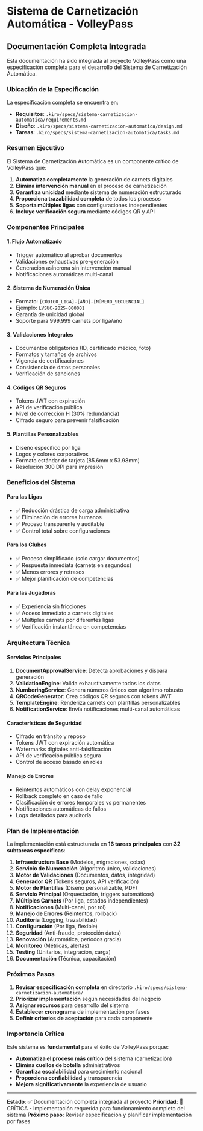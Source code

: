 # Sistema de Carnetización Automática - VolleyPass

## Documentación Completa Integrada

Esta documentación ha sido integrada al proyecto VolleyPass como una especificación completa para el desarrollo del Sistema de Carnetización Automática.

### Ubicación de la Especificación

La especificación completa se encuentra en:
- **Requisitos**: `.kiro/specs/sistema-carnetizacion-automatica/requirements.md`
- **Diseño**: `.kiro/specs/sistema-carnetizacion-automatica/design.md`
- **Tareas**: `.kiro/specs/sistema-carnetizacion-automatica/tasks.md`

### Resumen Ejecutivo

El Sistema de Carnetización Automática es un componente crítico de VolleyPass que:

1. **Automatiza completamente** la generación de carnets digitales
2. **Elimina intervención manual** en el proceso de carnetización
3. **Garantiza unicidad** mediante sistema de numeración estructurado
4. **Proporciona trazabilidad completa** de todos los procesos
5. **Soporta múltiples ligas** con configuraciones independientes
6. **Incluye verificación segura** mediante códigos QR y API

### Componentes Principales

#### 1. Flujo Automatizado
- Trigger automático al aprobar documentos
- Validaciones exhaustivas pre-generación
- Generación asíncrona sin intervención manual
- Notificaciones automáticas multi-canal

#### 2. Sistema de Numeración Única
- Formato: `[CÓDIGO_LIGA]-[AÑO]-[NÚMERO_SECUENCIAL]`
- Ejemplo: `LVSUC-2025-000001`
- Garantía de unicidad global
- Soporte para 999,999 carnets por liga/año

#### 3. Validaciones Integrales
- Documentos obligatorios (ID, certificado médico, foto)
- Formatos y tamaños de archivos
- Vigencia de certificaciones
- Consistencia de datos personales
- Verificación de sanciones

#### 4. Códigos QR Seguros
- Tokens JWT con expiración
- API de verificación pública
- Nivel de corrección H (30% redundancia)
- Cifrado seguro para prevenir falsificación

#### 5. Plantillas Personalizables
- Diseño específico por liga
- Logos y colores corporativos
- Formato estándar de tarjeta (85.6mm x 53.98mm)
- Resolución 300 DPI para impresión

### Beneficios del Sistema

#### Para las Ligas
- ✅ Reducción drástica de carga administrativa
- ✅ Eliminación de errores humanos
- ✅ Proceso transparente y auditable
- ✅ Control total sobre configuraciones

#### Para los Clubes
- ✅ Proceso simplificado (solo cargar documentos)
- ✅ Respuesta inmediata (carnets en segundos)
- ✅ Menos errores y retrasos
- ✅ Mejor planificación de competencias

#### Para las Jugadoras
- ✅ Experiencia sin fricciones
- ✅ Acceso inmediato a carnets digitales
- ✅ Múltiples carnets por diferentes ligas
- ✅ Verificación instantánea en competencias

### Arquitectura Técnica

#### Servicios Principales
1. **DocumentApprovalService**: Detecta aprobaciones y dispara generación
2. **ValidationEngine**: Valida exhaustivamente todos los datos
3. **NumberingService**: Genera números únicos con algoritmo robusto
4. **QRCodeGenerator**: Crea códigos QR seguros con tokens JWT
5. **TemplateEngine**: Renderiza carnets con plantillas personalizables
6. **NotificationService**: Envía notificaciones multi-canal automáticas

#### Características de Seguridad
- Cifrado en tránsito y reposo
- Tokens JWT con expiración automática
- Watermarks digitales anti-falsificación
- API de verificación pública segura
- Control de acceso basado en roles

#### Manejo de Errores
- Reintentos automáticos con delay exponencial
- Rollback completo en caso de fallo
- Clasificación de errores temporales vs permanentes
- Notificaciones automáticas de fallos
- Logs detallados para auditoría

### Plan de Implementación

La implementación está estructurada en **16 tareas principales** con **32 subtareas específicas**:

1. **Infraestructura Base** (Modelos, migraciones, colas)
2. **Servicio de Numeración** (Algoritmo único, validaciones)
3. **Motor de Validaciones** (Documentos, datos, integridad)
4. **Generador QR** (Tokens seguros, API verificación)
5. **Motor de Plantillas** (Diseño personalizable, PDF)
6. **Servicio Principal** (Orquestación, triggers automáticos)
7. **Múltiples Carnets** (Por liga, estados independientes)
8. **Notificaciones** (Multi-canal, por rol)
9. **Manejo de Errores** (Reintentos, rollback)
10. **Auditoría** (Logging, trazabilidad)
11. **Configuración** (Por liga, flexible)
12. **Seguridad** (Anti-fraude, protección datos)
13. **Renovación** (Automática, períodos gracia)
14. **Monitoreo** (Métricas, alertas)
15. **Testing** (Unitarios, integración, carga)
16. **Documentación** (Técnica, capacitación)

### Próximos Pasos

1. **Revisar especificación completa** en directorio `.kiro/specs/sistema-carnetizacion-automatica/`
2. **Priorizar implementación** según necesidades del negocio
3. **Asignar recursos** para desarrollo del sistema
4. **Establecer cronograma** de implementación por fases
5. **Definir criterios de aceptación** para cada componente

### Importancia Crítica

Este sistema es **fundamental** para el éxito de VolleyPass porque:

- **Automatiza el proceso más crítico** del sistema (carnetización)
- **Elimina cuellos de botella** administrativos
- **Garantiza escalabilidad** para crecimiento nacional
- **Proporciona confiabilidad** y transparencia
- **Mejora significativamente** la experiencia de usuario

---

**Estado**: ✅ Documentación completa integrada al proyecto
**Prioridad**: 🔴 CRÍTICA - Implementación requerida para funcionamiento completo del sistema
**Próximo paso**: Revisar especificación y planificar implementación por fases
